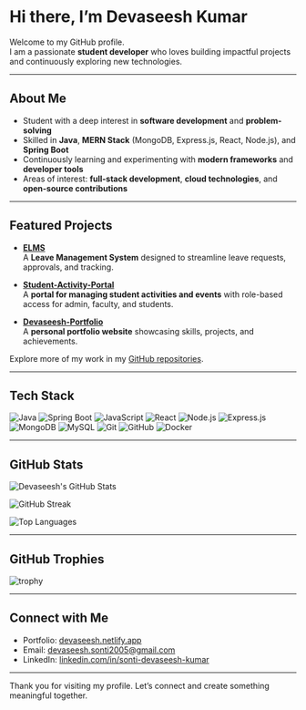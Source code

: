 # Hi there, I’m **Devaseesh Kumar**  

Welcome to my GitHub profile.  
I am a passionate **student developer** who loves building impactful projects and continuously exploring new technologies.  

---

## About Me  
- Student with a deep interest in **software development** and **problem-solving**  
- Skilled in **Java**, **MERN Stack** (MongoDB, Express.js, React, Node.js), and **Spring Boot**  
- Continuously learning and experimenting with **modern frameworks** and **developer tools**  
- Areas of interest: **full-stack development**, **cloud technologies**, and **open-source contributions**  

---

## Featured Projects  

- [**ELMS**](https://github.com/DevaseeshKumar/ELMS)  
  A **Leave Management System** designed to streamline leave requests, approvals, and tracking.  

- [**Student-Activity-Portal**](https://github.com/DevaseeshKumar/Student-Activity-Portal)  
  A **portal for managing student activities and events** with role-based access for admin, faculty, and students.  

- [**Devaseesh-Portfolio**](https://github.com/DevaseeshKumar/Devaseesh-portfolio)  
  A **personal portfolio website** showcasing skills, projects, and achievements.  

Explore more of my work in my [GitHub repositories](https://github.com/DevaseeshKumar?tab=repositories).  

---

## Tech Stack  

![Java](https://img.shields.io/badge/Java-ED8B00?style=for-the-badge&logo=java&logoColor=white)
![Spring Boot](https://img.shields.io/badge/Spring%20Boot-6DB33F?style=for-the-badge&logo=springboot&logoColor=white)
![JavaScript](https://img.shields.io/badge/JavaScript-323330?style=for-the-badge&logo=javascript&logoColor=F7DF1E)
![React](https://img.shields.io/badge/React-20232A?style=for-the-badge&logo=react&logoColor=61DAFB)
![Node.js](https://img.shields.io/badge/Node.js-339933?style=for-the-badge&logo=nodedotjs&logoColor=white)
![Express.js](https://img.shields.io/badge/Express.js-404D59?style=for-the-badge)
![MongoDB](https://img.shields.io/badge/MongoDB-4EA94B?style=for-the-badge&logo=mongodb&logoColor=white)
![MySQL](https://img.shields.io/badge/MySQL-005C84?style=for-the-badge&logo=mysql&logoColor=white)
![Git](https://img.shields.io/badge/Git-F05032?style=for-the-badge&logo=git&logoColor=white)
![GitHub](https://img.shields.io/badge/GitHub-100000?style=for-the-badge&logo=github&logoColor=white)
![Docker](https://img.shields.io/badge/Docker-2496ED?style=for-the-badge&logo=docker&logoColor=white)

---

## GitHub Stats  

![Devaseesh's GitHub Stats](https://github-readme-stats.vercel.app/api?username=DevaseeshKumar&show_icons=true&theme=tokyonight)  

![GitHub Streak](https://github-readme-streak-stats.herokuapp.com?user=DevaseeshKumar&theme=tokyonight&date_format=j%20M%5B%20Y%5D)  

![Top Languages](https://github-readme-stats.vercel.app/api/top-langs/?username=DevaseeshKumar&layout=compact&theme=tokyonight)  

---

## GitHub Trophies  

![trophy](https://github-profile-trophy.vercel.app/?username=DevaseeshKumar&theme=tokyonight&margin-w=10&margin-h=10)  

---

## Connect with Me  

- Portfolio: [devaseesh.netlify.app](https://devaseesh.netlify.app)  
- Email: [devaseesh.sonti2005@gmail.com](mailto:devaseesh.sonti2005@gmail.com)  
- LinkedIn: [linkedin.com/in/sonti-devaseesh-kumar](https://linkedin.com/in/sonti-devaseesh-kumar-37206627b/)  

---



Thank you for visiting my profile. Let’s connect and create something meaningful together.  
